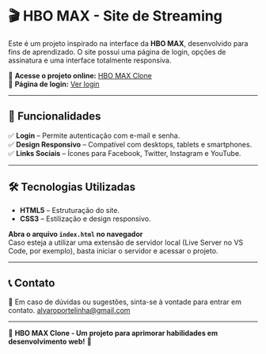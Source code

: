 # 🎬 HBO MAX - Site de Streaming

Este é um projeto inspirado na interface da **HBO MAX**, desenvolvido para fins de aprendizado. O site possui uma página de login, opções de assinatura e uma interface totalmente responsiva.

🔗 **Acesse o projeto online:** [HBO MAX Clone](https://alvaroportelinha.github.io/HBO-MAX/)  
🔗 **Página de login:** [Ver login](https://alvaroportelinha.github.io/HBO-MAX/public/html/login.html)

---

## 🚀 **Funcionalidades**

✅ **Login** – Permite autenticação com e-mail e senha.  
✅ **Design Responsivo** – Compatível com desktops, tablets e smartphones.  
✅ **Links Sociais** – Ícones para Facebook, Twitter, Instagram e YouTube.  

---

## 🛠️ **Tecnologias Utilizadas**

- **HTML5** – Estruturação do site.  
- **CSS3** – Estilização e design responsivo.  



**Abra o arquivo `index.html` no navegador**  
Caso esteja a utilizar uma extensão de servidor local (Live Server no VS Code, por exemplo), basta iniciar o servidor e acessar o projeto.

---

## 📞 **Contato**
📧 Em caso de dúvidas ou sugestões, sinta-se à vontade para entrar em contato.
alvaroportelinha@gmail.com

---

🚀 **HBO MAX Clone - Um projeto para aprimorar habilidades em desenvolvimento web!** 🍿
